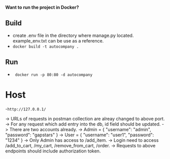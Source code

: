 **Want to run the project in Docker?**
## Build
- create .env file in the directory where manage.py located. example_env.txt can be use as a reference.
- ```docker build -t autocompany .```
## Run
- ``` docker run -p 80:80 -d autocompany```
# Host
-```http://127.0.0.1/```

-> URLs of requests in postman collection are alreay changed to above port.
-> For any request which add entry into the db, id field should be updated.
-> There are two accounts already.
-> Admin = { "username": "admin", "password": "gapstars" }
-> User = { "username": "user1", "password": "1234" }
-> Only Admin has access to /add_item.
-> Login need to access /add_to_cart, /my_cart, /remove_from_cart, /order.
-> Requests to above endpoints should include authorization token.